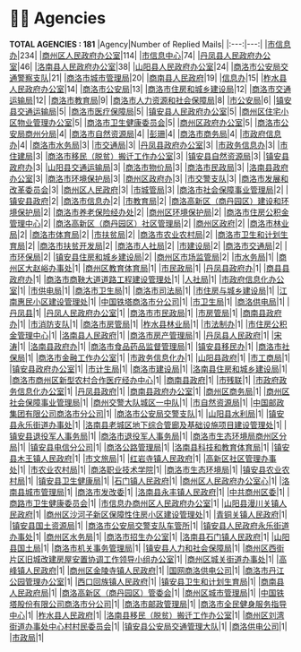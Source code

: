 # 👮‍♀️ Agencies
__TOTAL AGENCIES : 181__
|Agency|Number of Replied Mails|
|:---:|---:|
|[市信息办](市信息办.md)|234|
|[商州区人民政府办公室](商州区人民政府办公室.md)|114|
|[市信息中心](市信息中心.md)|74|
|[丹凤县人民政府办公室](丹凤县人民政府办公室.md)|46|
|[洛南县人民政府办公室](洛南县人民政府办公室.md)|38|
|[山阳县人民政府办公室](山阳县人民政府办公室.md)|24|
|[商洛市公安局交通警察支队](商洛市公安局交通警察支队.md)|21|
|[商洛市城市管理局](商洛市城市管理局.md)|20|
|[商南县人民政府](商南县人民政府.md)|19|
|[信息办](信息办.md)|15|
|[柞水县人民政府办公室](柞水县人民政府办公室.md)|14|
|[商洛市公安局](商洛市公安局.md)|13|
|[商洛市住房和城乡建设局](商洛市住房和城乡建设局.md)|12|
|[商洛市交通运输局](商洛市交通运输局.md)|12|
|[商洛市教育局](商洛市教育局.md)|9|
|[商洛市人力资源和社会保障局](商洛市人力资源和社会保障局.md)|8|
|[市公安局](市公安局.md)|6|
|[镇安县交通运输局](镇安县交通运输局.md)|5|
|[商洛市医疗保障局](商洛市医疗保障局.md)|5|
|[镇安县人民政府办公室](镇安县人民政府办公室.md)|5|
|[商州区住宅小区物业管理办公室](商州区住宅小区物业管理办公室.md)|5|
|[商洛市卫生健康委员会](商洛市卫生健康委员会.md)|5|
|[商州区政府办公室](商州区政府办公室.md)|5|
|[商洛市公安局商州分局](商洛市公安局商州分局.md)|4|
|[商洛市自然资源局](商洛市自然资源局.md)|4|
|[彭珊](彭珊.md)|4|
|[商洛市商务局](商洛市商务局.md)|4|
|[市政府信息办](市政府信息办.md)|4|
|[商洛市水务局](商洛市水务局.md)|3|
|[市交通局](市交通局.md)|3|
|[丹凤县政府办公室](丹凤县政府办公室.md)|3|
|[市政务信息办](市政务信息办.md)|3|
|[市住建局](市住建局.md)|3|
|[商洛市移民（脱贫）搬迁工作办公室](商洛市移民（脱贫）搬迁工作办公室.md)|3|
|[镇安县自然资源局](镇安县自然资源局.md)|3|
|[镇安县政府办](镇安县政府办.md)|3|
|[山阳县交通运输局](山阳县交通运输局.md)|3|
|[商洛市物价局](商洛市物价局.md)|3|
|[商洛市民政局](商洛市民政局.md)|3|
|[洛南县政府办公室](洛南县政府办公室.md)|3|
|[商洛市环境保护局](商洛市环境保护局.md)|3|
|[商州区政府办](商州区政府办.md)|3|
|[市交警支队](市交警支队.md)|3|
|[商洛市发展和改革委员会](商洛市发展和改革委员会.md)|3|
|[商州区人民政府](商州区人民政府.md)|3|
|[市城管局](市城管局.md)|3|
|[商洛市社会保障事业管理局](商洛市社会保障事业管理局.md)|2|
|[镇安县政府](镇安县政府.md)|2|
|[商洛市信息办](商洛市信息办.md)|2|
|[市教育局](市教育局.md)|2|
|[商洛高新区（商丹园区）建设和环境保护局](商洛高新区（商丹园区）建设和环境保护局.md)|2|
|[商洛市养老保险经办处](商洛市养老保险经办处.md)|2|
|[商州区环境保护局](商州区环境保护局.md)|2|
|[商洛市住房公积金管理中心](商洛市住房公积金管理中心.md)|2|
|[商洛高新区（商丹园区）社区管理局](商洛高新区（商丹园区）社区管理局.md)|2|
|[商州区政府](商州区政府.md)|2|
|[商洛市林业局](商洛市林业局.md)|2|
|[商洛市体育局](商洛市体育局.md)|2|
|[市扶贫局](市扶贫局.md)|2|
|[商洛市农业农村局](商洛市农业农村局.md)|2|
|[商洛市卫生和计划生育局](商洛市卫生和计划生育局.md)|2|
|[商洛市扶贫开发局](商洛市扶贫开发局.md)|2|
|[商洛市人社局](商洛市人社局.md)|2|
|[市建设局](市建设局.md)|2|
|[商洛市交通局](商洛市交通局.md)|2|
|[市环保局](市环保局.md)|2|
|[镇安县住房和城乡建设局](镇安县住房和城乡建设局.md)|2|
|[商州区市场监管局](商州区市场监管局.md)|2|
|[市水务局](市水务局.md)|1|
|[商州区大赵峪办事处](商州区大赵峪办事处.md)|1|
|[商州区教育体育局](商州区教育体育局.md)|1|
|[市民政局](市民政局.md)|1|
|[丹凤县政府办](丹凤县政府办.md)|1|
|[商县县政府办](商县县政府办.md)|1|
|[商洛市商鞅大道道路工程建设管理处](商洛市商鞅大道道路工程建设管理处.md)|1|
|[人社局](人社局.md)|1|
|[市政府信息化办公室](市政府信息化办公室.md)|1|
|[市供电局](市供电局.md)|1|
|[商洛市卫生局](商洛市卫生局.md)|1|
|[商洛市司法局](商洛市司法局.md)|1|
|[市住房与城乡建设局](市住房与城乡建设局.md)|1|
|[江南惠民小区建设管理处](江南惠民小区建设管理处.md)|1|
|[中国铁塔商洛市分公司](中国铁塔商洛市分公司.md)|1|
|[市卫生局](市卫生局.md)|1|
|[商洛供电局](商洛供电局.md)|1|
|[丹凤县](丹凤县.md)|1|
|[丹凤人民政府办公室](丹凤人民政府办公室.md)|1|
|[商洛市市民政局](商洛市市民政局.md)|1|
|[市房管局](市房管局.md)|1|
|[商南县政府办](商南县政府办.md)|1|
|[市消防支队](市消防支队.md)|1|
|[商洛市房管局](商洛市房管局.md)|1|
|[柞水县林业局](柞水县林业局.md)|1|
|[市法制办](市法制办.md)|1|
|[市住房公积金管理中心](市住房公积金管理中心.md)|1|
|[洛南县人民政府](洛南县人民政府.md)|1|
|[商洛市房产管理局](商洛市房产管理局.md)|1|
|[丹凤县人民政府](丹凤县人民政府.md)|1|
|[宋涛](宋涛.md)|1|
|[洛南县政府办](洛南县政府办.md)|1|
|[商洛市食品药品监督管理局](商洛市食品药品监督管理局.md)|1|
|[镇安县移民办](镇安县移民办.md)|1|
|[商洛市社保局](商洛市社保局.md)|1|
|[商洛市金融工作办公室](商洛市金融工作办公室.md)|1|
|[市政务信息化办](市政务信息化办.md)|1|
|[山阳县政府](山阳县政府.md)|1|
|[市工商局](市工商局.md)|1|
|[镇安县政府办公室](镇安县政府办公室.md)|1|
|[市计生局](市计生局.md)|1|
|[商洛市建设局](商洛市建设局.md)|1|
|[洛南县住房和城乡建设局](洛南县住房和城乡建设局.md)|1|
|[商洛市商州区新型农村合作医疗经办中心](商洛市商州区新型农村合作医疗经办中心.md)|1|
|[商南县政府](商南县政府.md)|1|
|[市残联](市残联.md)|1|
|[市政府政务信息化办公室](市政府政务信息化办公室.md)|1|
|[丹凤县政府](丹凤县政府.md)|1|
|[商南县政府办公室](商南县政府办公室.md)|1|
|[商州区商务局](商州区商务局.md)|1|
|[商州区社会保障事业管理局](商州区社会保障事业管理局.md)|1|
|[商州交警大队城区一中队](商州交警大队城区一中队.md)|1|
|[市自然资源局](市自然资源局.md)|1|
|[中国邮政集团有限公司商洛市分公司](中国邮政集团有限公司商洛市分公司.md)|1|
|[商洛市公安局交警支队](商洛市公安局交警支队.md)|1|
|[山阳县水利局](山阳县水利局.md)|1|
|[镇安县永乐街道办事处](镇安县永乐街道办事处.md)|1|
|[洛南县老城区地下综合管廊及基础设施项目建设管理处](洛南县老城区地下综合管廊及基础设施项目建设管理处.md)|1|
|[镇安县退役军人事务局](镇安县退役军人事务局.md)|1|
|[商洛市退役军人事务局](商洛市退役军人事务局.md)|1|
|[商洛市生态环境局商州区分局](商洛市生态环境局商州区分局.md)|1|
|[镇安县电信分公司](镇安县电信分公司.md)|1|
|[商洛公路管理局](商洛公路管理局.md)|1|
|[洛南县科技和教育体育局](洛南县科技和教育体育局.md)|1|
|[镇安县木王镇人民政府](镇安县木王镇人民政府.md)|1|
|[市文旅局](市文旅局.md)|1|
|[红岩寺镇人民政府](红岩寺镇人民政府.md)|1|
|[高新区社区管理办事处](高新区社区管理办事处.md)|1|
|[市农业农村局](市农业农村局.md)|1|
|[商洛职业技术学院](商洛职业技术学院.md)|1|
|[商洛市生态环境局](商洛市生态环境局.md)|1|
|[镇安县农业农村局](镇安县农业农村局.md)|1|
|[镇安县卫生健康局](镇安县卫生健康局.md)|1|
|[石门镇人民政府](石门镇人民政府.md)|1|
|[商州区人民政府办公室心](商州区人民政府办公室心.md)|1|
|[洛南县城市管理局](洛南县城市管理局.md)|1|
|[商洛市发改委](商洛市发改委.md)|1|
|[洛南县永丰镇人民政府](洛南县永丰镇人民政府.md)|1|
|[中共商州区委](中共商州区委.md)|1|
|[商路市卫生健康委员会](商路市卫生健康委员会.md)|1|
|[市信息办商州区人民政府办公室](市信息办商州区人民政府办公室.md)|1|
|[山阳县漫川关镇人民政府](山阳县漫川关镇人民政府.md)|1|
|[商州区沙河子新区保障性住房小区建设管理处](商州区沙河子新区保障性住房小区建设管理处.md)|1|
|[青铜关镇人民政府](青铜关镇人民政府.md)|1|
|[镇安县国土资源局](镇安县国土资源局.md)|1|
|[商洛市公安局交警支队车管所](商洛市公安局交警支队车管所.md)|1|
|[镇安县人民政府永乐街道办事处](镇安县人民政府永乐街道办事处.md)|1|
|[商州区水务局](商州区水务局.md)|1|
|[商洛市招生办公室](商洛市招生办公室.md)|1|
|[洛南县石门镇人民政府](洛南县石门镇人民政府.md)|1|
|[山阳县国土局](山阳县国土局.md)|1|
|[商洛市机关事务管理局](商洛市机关事务管理局.md)|1|
|[镇安县人力和社会保障局](镇安县人力和社会保障局.md)|1|
|[商州区西街片区旧城改建房屋安置协调工作领导小组办公室](商州区西街片区旧城改建房屋安置协调工作领导小组办公室.md)|1|
|[商州区城关街道办事处](商州区城关街道办事处.md)|1|
|[高峰镇人民政府](高峰镇人民政府.md)|1|
|[商州区金陵寺镇人民政府](商州区金陵寺镇人民政府.md)|1|
|[国网商洛供电公司](国网商洛供电公司.md)|1|
|[商洛市丹江公园管理办公室](商洛市丹江公园管理办公室.md)|1|
|[西口回族镇人民政府](西口回族镇人民政府.md)|1|
|[镇安县卫生和计划生育局](镇安县卫生和计划生育局.md)|1|
|[商南县人民政府局](商南县人民政府局.md)|1|
|[商洛高新区（商丹园区）管委会](商洛高新区（商丹园区）管委会.md)|1|
|[商州区城市管理局](商州区城市管理局.md)|1|
|[中国铁塔股份有限公司商洛市分公司](中国铁塔股份有限公司商洛市分公司.md)|1|
|[商洛市邮政管理局](商洛市邮政管理局.md)|1|
|[商洛市全民健身服务指导中心](商洛市全民健身服务指导中心.md)|1|
|[柞水县人民政府](柞水县人民政府.md)|1|
|[洛南县移民（脱贫）搬迁工作办公室](洛南县移民（脱贫）搬迁工作办公室.md)|1|
|[商州区刘湾街道办事处中心村村民委员会](商州区刘湾街道办事处中心村村民委员会.md)|1|
|[镇安县公安局交通管理大队](镇安县公安局交通管理大队.md)|1|
|[商洛供电公司](商洛供电公司.md)|1|
|[市政局](市政局.md)|1|
